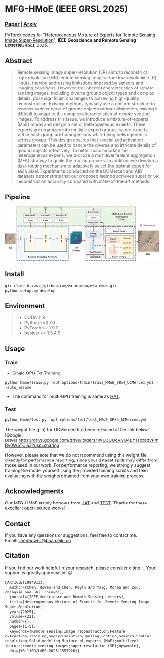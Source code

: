 # MFG-HMoE (IEEE GRSL 2025)
### [**Paper**](https://ieeexplore.ieee.org/document/10949132) | [**Arxiv**](https://arxiv.org/abs/2502.09654)

PyTorch codes for "[Heterogeneous Mixture of Experts for Remote Sensing Image Super-Resolution](https://ieeexplore.ieee.org/document/10949132)", **IEEE Geoscience and Remote Sensing Letters(GRSL)**, 2025.

## Abstract
> Remote sensing image super-resolution (SR) aims to reconstruct high-resolution (HR) remote sensing images from low-resolution (LR) inputs, thereby addressing limitations imposed by sensors and imaging conditions. However, the inherent characteristics of remote sensing images, including diverse ground object types and complex details, pose significant challenges to achieving high-quality reconstruction. Existing methods typically use a uniform structure to process various types of ground objects without distinction, making it difficult to adapt to the complex characteristics of remote sensing images. To address this issue, we introduce a mixture-of-experts (MoE) model and design a set of heterogeneous experts. These experts are organized into multiple expert groups, where experts within each group are homogeneous while being heterogeneous across groups. This design ensures that specialized activation parameters can be used to handle the diverse and intricate details of ground objects effectively. To better accommodate the heterogeneous experts, we propose a multilevel feature aggregation (MFA) strategy to guide the routing process. In addition, we develop a dual-routing mechanism to adaptively select the optimal expert for each pixel. Experiments conducted on the UCMerced and AID datasets demonstrate that our proposed method achieves superior SR reconstruction accuracy compared with state-of-the-art methods.
## Pipeline  
 ![image](/figs/MFG-HMoE.png)
 
## Install
```
git clone https://github.com/Mr-Bamboo/MFG-HMoE.git
python setup.py develop
```

## Environment
 > * CUDA 11.8
 > * Python >=3.7.0
 > * PyTorch >= 1.9.0
 > * basicsr >= 1.3.4.9


## Usage

### Train
- Single GPU For Training:
```
python hmoe/train.py -opt options/train/train_HMoE_SRx4_UCMerced.yml --auto_resume
```
- The command for multi-GPU training is same as [HAT](https://github.com/XPixelGroup/HAT).

### Test
```
python hmoe/test.py -opt options/test/test_HMoE_SRx4_UCMerced.yml
```
The weight file (pth) for UCMerced has been released at the link below：
[Google Drive]:https://drive.google.com/drive/folders/1WU3UUcRl9Q4EY1TokaqvPmBy0W6TClaZ?usp=sharing

However, please note that we do not recommend using this weight file directly for performance reporting, since your dataset splits may differ from those used in our work. For performance reporting, we strongly suggest training the model yourself using the provided training scripts and then evaluating with the weights obtained from your own training process.


## Acknowledgments
Our MFG-HMoE mainly borrows from [HAT](https://github.com/XPixelGroup/HAT) and [TTST](https://github.com/XY-boy/TTST). Thanks for these excellent open-source works!

## Contact
If you have any questions or suggestions, feel free to contact me.  
Email: chenbowen@buaa.edu.cn

## Citation
If you find our work helpful in your research, please consider citing it. Your support is greatly appreciated! 😊

```
@ARTICLE{10949132,
  author={Chen, Bowen and Chen, Keyan and Yang, Mohan and Zou, Zhengxia and Shi, Zhenwei},
  journal={IEEE Geoscience and Remote Sensing Letters}, 
  title={Heterogeneous Mixture of Experts for Remote Sensing Image Super-Resolution}, 
  year={2025},
  volume={22},
  number={},
  pages={1-5},
  keywords={Remote sensing;Image reconstruction;Feature extraction;Training;Superresolution;Routing;Testing;Sensors;Spatial resolution;Solid modeling;Mixture of experts (MoE);multilevel feature;remote sensing images;super-resolution (SR);upsample},
  doi={10.1109/LGRS.2025.3557928}}
```
